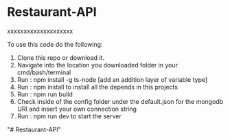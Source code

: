 # Restaurant-API
xxxxxxxxxxxxxxxxxxxx

To use this code do the following:
1. Clone this repo or download it.
2. Navigate into the location you downloaded folder in your cmd/bash/terminal
3. Run : npm install -g ts-node [add an addition layer of variable type]
4. Run : npm install to install all the depends in this projects 
5. Run : npm run build
6. Check inside of the config folder under the default.json for the mongodb URI and insert your own connection string 
7. Run : npm run dev to start the server 


"# Restaurant-API" 
